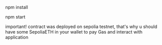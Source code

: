 npm install

npm start

important! contract was deployed on sepolia testnet, that's why u should have some SepoliaETH in your wallet to pay Gas and interact with application
